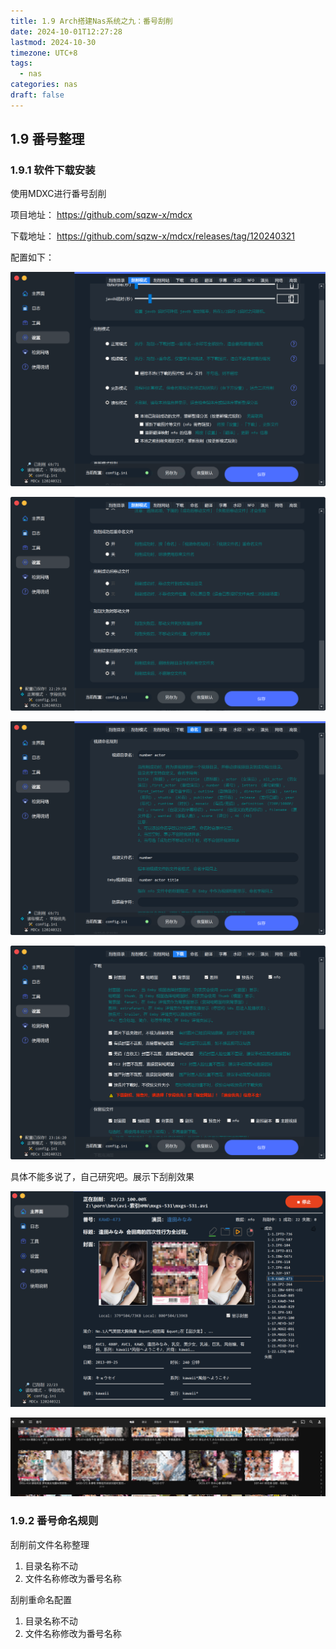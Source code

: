 ```yaml
---
title: 1.9 Arch搭建Nas系统之九：番号刮削
date: 2024-10-01T12:27:28
lastmod: 2024-10-30
timezone: UTC+8
tags:
  - nas
categories: nas
draft: false
---
```



## 1.9 番号整理

### 1.9.1 软件下载安装

使用MDXC进行番号刮削

项目地址：
https://github.com/sqzw-x/mdcx


下载地址：
https://github.com/sqzw-x/mdcx/releases/tag/120240321

配置如下：

![assets/nas013.png](./assets/nas013.png)

![assets/nas014.png](./assets/nas014.png)

![assets/nas015.png](./assets/nas015.png)

![assets/nas016.png](./assets/nas016.png)


具体不能多说了，自己研究吧。展示下刮削效果


![assets/nas021.png](./assets/nas021.png)

![assets/nas022.png](./assets/nas022.png)


### 1.9.2 番号命名规则

刮削前文件名称整理
1. 目录名称不动
2. 文件名称修改为番号名称


刮削重命名配置

1. 目录名称不动
2. 文件名称修改为番号名称





